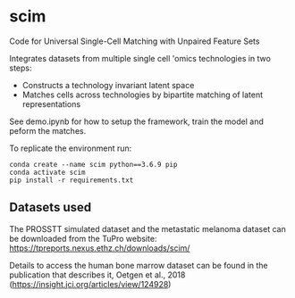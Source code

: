 # scim
Code for Universal Single-Cell Matching with Unpaired Feature Sets

Integrates datasets from multiple single cell 'omics technologies in two steps:
* Constructs a technology invariant latent space
* Matches cells across technologies by bipartite matching of latent representations
  
See demo.ipynb for how to setup the framework, train the model and peform the matches.

To replicate the environment run:
```
conda create --name scim python==3.6.9 pip
conda activate scim
pip install -r requirements.txt
```
## Datasets used

The PROSSTT simulated dataset and the metastatic melanoma dataset can be
downloaded from the TuPro website: https://tpreports.nexus.ethz.ch/downloads/scim/

Details to access the human bone marrow dataset can be found in the publication that
describes it, Oetgen et al., 2018 (https://insight.jci.org/articles/view/124928)

